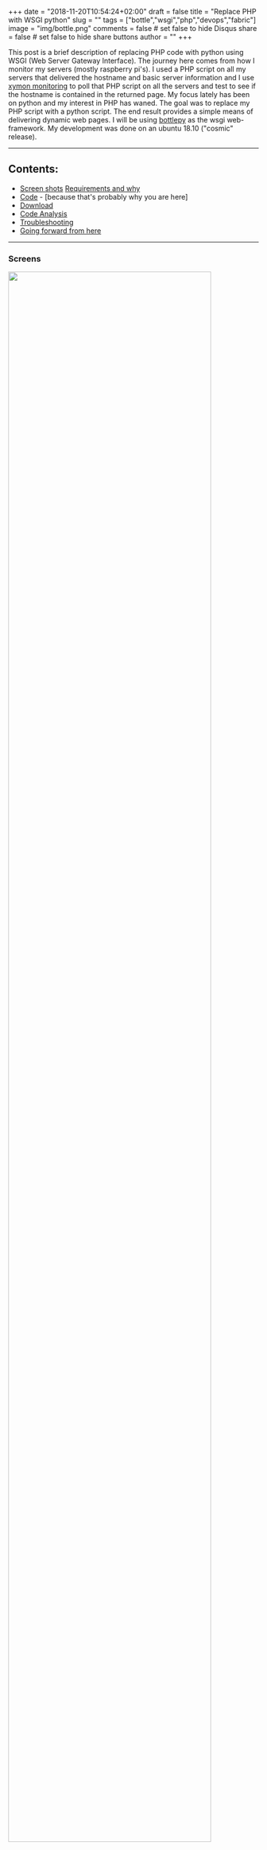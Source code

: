+++
date = "2018-11-20T10:54:24+02:00"
draft = false
title = "Replace PHP with WSGI python"
slug = ""
tags = ["bottle","wsgi","php","devops","fabric"]
image = "img/bottle.png"
comments = false	# set false to hide Disqus
share = false	# set false to hide share buttons
author = ""
+++


This post is a brief description of replacing PHP code with python using WSGI (Web Server Gateway Interface). The journey here comes from how I monitor my servers (mostly raspberry pi's). I used a PHP script on all my servers that delivered the hostname and basic server information and I use [xymon monitoring](http://xymon.sourceforge.net/) to poll that PHP script on all the servers and test to see if the hostname is contained in the returned page. My focus lately has been on python and my interest in PHP has waned. The goal was to replace my PHP script with a python script. The end result provides a simple means of delivering dynamic web pages. I will be using [bottlepy](http://bottlepy.org) as the wsgi web-framework. My development was done on an ubuntu 18.10 ("cosmic" release).

<!--more-->

-------
## Contents: ##
- [Screen shots](#screens)
  [Requirements and why](#reqs)
- [Code](#code) - [because that's probably why you are here]
- [Download](#download)
- [Code Analysis](#analysis)
- [Troubleshooting](#debug)
- [Going forward from here](#postface)

<hr>

<a name="screens"></a>
### Screens ###
  <img src='/img/nodeinfo-screens.png' style="width: 90%">

  <img src='./nodeinfo-screens.png' style="width: 90%">

  ![my image](/img/nodeinfo-screens.png)
	


<a name="reqs"></a>
### Requirements ###

- pip install bottle
- apt install apache2 liibapache2-mod-wsgi  
<div class="sboxit">
<b>Note:</b> This will expect all your python code to be python2 (as for Ubuntu repositories moving libapache2-mod-wsgi to python 3... well, not yet - so this leaves us somewhere back in the middle-ages)
</div>

- [optionally] python fabric (because you will want to promote your new code seamlessly and repeatedly (aka devops)


### Python script and apache2 config file ###

- sudo mkdir -p /usr/local/www/wsgi-scripts
- cp nodeinfo.py /usr/local/www/wsgi-scripts/
- cp wsgi.conf /etc/apache2/conf-available/
- sudo a2enconf wsgi
- browser to http://localhost/chkit/nodeinfo  # this is the WSGI Alias name used in wsgi.conf to invoke the script
- you can also browse to: .../chkit/nodeinfo/inxi or .../chkit/inxi/full


I elected to use python bottle  micro web framework because it is small, fexible, launches a built-in web server, and self contained in one file. The syntax used by bottle is very easy to learn. The built-in web server allows quick testing of code. The apache WSGI module provides the ability to run python scripts within apache.

 
<a name="code"></a>
### Code ###

The following script has lots of documentation in it so it looks long.

Also, I have included templates with css style code and a class called HtmlWrap all of which could be separated out into other files. They are all here to allow ease of deployment and to allow single file search and troubleshooting. 

Here is the **nodeinfo.py** script:
```

#!/usr/bin/env python2
# ########################
# nodeinfo.py 
# bootle app for cli or wsgi
# companionway.net 
# 
# vim: nospell
####
# This script can be run from the commandline as is or through WSGI
# ########################
"""
nodeinfo.py
requires: bottlepy
for auto install (gwm): use fab -H<myhost> webit
To run from webserver (eg apache2) - this is out of fabfile.py file that I use...
# install wsgi, web.py, and config wsgi alias /chkit/nodeinfo  # note: uses python2 !!
      sudo('apt install python-pip')
      put('/home/geoffm/dev/www/skel/wsgi.conf', '/etc/apache2/conf-available/', use_sudo=True)
      # sudo('pip install web.py')
      sudo('pip install bottle')
      sudo('apt install libapache2-mod-wsgi')
      sudo('a2enmod wsgi')
      sudo('a2enconf wsgi')
      sudo('systemctl restart apache2')
# ## or ###
sudo pip install python pip bottle
sudo apt install libapache2-mod-wsgi
sudo a2enmod wsgi
# with the proper permissions:
#  scp /home/geoffm/dev/www/skel/wsgi.conf remote_host:/etc/apache2/conf-available/
sudo a2enconf wsgi
sudo systemctl restart apache2
# #####################
## Contents of wsgi.conf: ##
# http://<servername>/chkit/nodeinfo
WSGIScriptAlias /chkit/nodeinfo /var/www/html/chkit/nodeinfo.py/
<directory /usr/local/www/wsgi-scripts>
  <IfVersion < 2.4>
    Order allow,deny
    Allow from all
  </IfVersion>

  <IfVersion >= 2.4>
    Require all granted
  </IfVersion>
</Directory>
"""
# ###########################

# imports #
import socket
import subprocess
import shlex
import os
import sys
import datetime
from bottle import default_app, route, run, request, SimpleTemplate


# setup environment # 
os.chdir(os.path.dirname(__file__))
sys.path.append(os.path.dirname(__file__))
from wraphtml import WrapHtml
  

# WSGI #
# the name "application" is needed for wsgi
application = default_app()


# globals #
tpl = SimpleTemplate("""
    <html>
    <head>
        <style>
            body {
                    background: #000;
            }
            .container {
                    background: -webkit-linear-gradient(top, #ACBDC8 0.0%, #6C7885 100.0%) no-repeat;
                    border: 3px solid #333;
            }
            .center_box {
                    // `font-family: Philosopher;
                    background-color: lightgrey;
                    margin: auto;
                    width: 75%;
                    border: 3px solid black;
                    padding: 10px;
                    margin-top: 20px;
                    margin-bottom: 20px;
                    }
            h2 {
                    // font-family: Helvetica;
                    font-family: Architects Daughter;
                    text-align: center;
            }
            div.title {
            margin-left: 5px;
            margin-right: 5px;
            margin-top: 10px;
            border-top: solid black 3px;
            text-align: center;
            font-size: 35px;
            border-bottom: solid black 2px;
            margin-bottom: 4px;
            }
            table, th, td {
                border: 1px solid black;
            }
            .grid-container {
                display: grid;
                grid-template-columns: auto auto auto;
            }
            .grid-item {
                text-align: center;
            }
           .footer {
                border-top: solid lightgrey 1px;
                padding-top: 3px;
                padding-left: 3px;
                padding-right: 3px;
                margin-right: 5px;
                margin-left: 5px;
                color: white;
                padding-bottom: 3px;
                border-bottom: solid lightgrey 1px;
                margin-bottom: 1px;
            }
               .rc_nav {
                overflow: hidden;
                background-color: #363841;
                text-align: center;
                z-index: 6;
                margin: 4px 4px 4px 4px;
              }
              .rc_nav a {
                display: inline-block;
               margin-right: -4px;  /* inline-block gap fix */
               color: #fff;
               padding: 5px 10px 5px 10px;
               text-decoration: none;
               font-family: Poppins;
               font-size: 16px;
               -webkit-transition: background 0.3s linear;
               -moz-transition: background 0.3s linear;
               -ms-transition: background 0.3s linear;
               -o-transition: background 0.3s linear;
               transition: background 0.3s linear;
               z-index: 9;
          }
          .rc_nav a:hover {
            background-color: #575b69;
            color: #bdfe0e2;
          }
          .rc_nav .icon {
            display: none;
          }

            .rc_content {
              text-align: center;
              padding-left:14px;
              font-family: Poppins;
              margin-top: 100px;
              color: #8e909b;
             }
            @media screen and (max-width: 820px) {
              .rc_nav a {display: none;}
              .rc_nav a.icon {
              float: right;
              display: block;
              width: 60px;
              }
            }
            @media screen and (max-width: 820px) {
              .rc_nav.responsive {position: relative; top: 73px;}
              .rc_nav.responsive .icon {
              position: fixed;
              right: 0;
              top: 0;
            }
            .rc_nav.responsive a {
              float: none;
              display: block;
              text-align: center;
            }
        }
        </style>
    </head>
    <body>
      <div class='container'>
        <div class='title'>
        {{title}}
        </div>
          <!-- Top navigation -->
      %if nav_d:
      <!--
      <div id="rc_logo">
        <a href="/" title="Organization">{{org}}</a>
      </div>
      -->
      <div class="rc_nav">
        % for k,v in nav_d.iteritems():
                 <a href="{{v}}">{{k}}</a>
        % end
      </div>
      <br>
      % end

        <div class='center_box'>
          {{!content}}
        </div>
        <div class='footer'>
          <div class='grid-container'>
          <div class='grid-item' style='text-align: left;'>  {{!left}}  </div>
          <div class='grid-item' style='text-align: center'> {{center}} </div>
          <div class='grid-item' style='text-align: right;'> {{right}}  </div>
          </div> <!-- class=grid-container -->
        </div> <!-- class=footer -->
    </div class='container'>
    </body>
    </html>
""")

# these are used to filter out warnings and errors from inxi 
#   - see def acceptible below
reject_strings = [
            "Use of uninitialized value",
            "Error",
            "print()",
            ]


# functions #
def acceptable(line):
    """
    determines if the line is acceptible based
    on a list of unacceptible strings (reject_strings)
    expects to find global defined reject_strings
    """
    for string in reject_strings:
        if string in line:
            return False  # line is not acceptable
    return True  # line is acceptible
    # end of def acceptible(line) #


def run_cmd(cmd, ret_type="str"):
    """
    run a command and return either a str or a list
    """
    proc = subprocess.Popen(cmd, shell=True, stdout=subprocess.PIPE, stderr=subprocess.STDOUT).communicate()[0]
    # proc is now a list of lines
    if ret_type != "str":
        return proc.split("\n")
    return proc
    # end of def run_cmd(cmd, ret_type="str") #


# classes #
class HtmlWrap:
    """
    This is basically and unskillfully used as a data container.
    Purpose: Allows setting of template vars and then renders the template when requested
    for the most part this class is just a data container (python2)
    there is not a real need for unique instance values - it gets set, and then called once, then dies with the end of a page rendering
    Use:
    @route('/')
    def index():
        content = "My Content"
        page = HtmlWrap(content=content,
                        title="System Info",
                        center="Awesome!")  # instantiates a class named page and sets the content
        page.org = "my.org"         # example
        return page.render()        # returns a template driven rendered html page
    """
    def __init__(self, content="I need content!", title="Title", center="Enjoy!", nav_d={}):
        self.content = content
        self.title = title
        self.nav_d = nav_d

        # footer vars
        self.org = "companionway.net"
        self.year = datetime.datetime.now().strftime('%Y')
        self.dtime = datetime.datetime.now().strftime('%Y-%m-%d %H:%M')

        self.left = self.org + " &copy; " + self.year
        self.center = center
        self.right = self.dtime

    def render(self):
        """
        render the html page using the var values inserted into global template (tpl)
        """
        output = tpl.render(title=self.title, 
                            content=self.content, 
                            nav_d=self.nav_d,
                            left=self.left, 
                            center=self.center, 
                            right=self.right,
                            org=self.org,)
        return output
    # end of class HtmlWrap #


# routes #
@route('/')
def index():
    """
    default route
		displays simple server environment and host information
    """
    content = ""  # initialiaze var
    hostinfo = socket.gethostbyname_ex(socket.gethostname())
    # deal with None type when run from CLI ...
    request_uri = request.environ.get('REQUEST_URI') if request.environ.get('REQUEST_URI') is not None else ""
    lines = [
        ['Remote IP:', request.environ.get('REMOTE_ADDR')],
        ['IP Address:', str(hostinfo[2])],
        ['Server Port:', request.environ.get('SERVER_PORT')],
        ['File:', os.path.basename(__file__)],
        ['Request URI:', request.environ.get('REQUEST_URI')],
        ['Document Root:', str(request.environ.get('DOCUMENT_ROOT'))],
        ['Referer:', request.environ.get('HTTP_REFERER')],
        ['HTTPS Protocol:', request.environ.get('HTTPS')],
        ['Server Software:', request.environ.get('SERVER_SOFTWARE')],
        ['Server Admin:', request.environ.get('SERVER_ADMIN')],
        ['uptime:', str(subprocess.check_output(shlex.split("uptime")).decode("utf-8"))],
        ['uname -a:', str(subprocess.check_output(shlex.split("uname -a")).decode("utf-8"))],
        ['User Agent:', request['HTTP_USER_AGENT']],
        # ['top:', "<br>" + run_cmd("top -bn 1 | head").replace('\n','<br>')],
        ['<hr>Date Time:', datetime.datetime.now().strftime('%Y%m%d-%H:%M')],
        ]

    for line in lines:
        content += "<b>" + str(line[0]) + "</b> " + str(line[1]) + "<br>"  
    page = HtmlWrap(content=content, title="System Info")
    page.nav_d={"Home":"/",
                "inxi": request_uri + '/inxi',
                "inxifull": request_uri + '/inxifull'
                }
    return page.render()


@route('/<new_route>')
def new_route(new_route):
    """
    This is a way to maintain use in as both a CLI application and a WSGI application in that the routes
    don't have to get muddled when you use a WSGIAlias with a subdir.
    All this does is take the route supplied to the script (that is not the root "/" and to match it to 
    any routes we want. Then it builds the content desired based on that route and finally runs it through HtmlWrap class
    which fills in defaults or set variables and pumps it through a template to return the html.
    Because all the routes are build directly off of the original requestes uri we can easily work with that to 
    construct other routes (as seen in the nav_d).
    """
    content = cmd = ""  # initialiaze vars
    # deal with None type when run from CLI ... yes, this is slightly different from above but it is because CLI doesn't like "" here.
    request_uri = request.environ.get('REQUEST_URI') if request.environ.get('REQUEST_URI') is not None else "/"
    base_request_uri = request_uri.replace("/" + new_route, '')  # for use in nav_d
    if new_route == "inxi":
        cmd = "inxi -F -c0"  # make sure you include -c0 for no ansi color codes which messes up html
    elif new_route == "inxifull":
        cmd = "inxi -wiFoldc0"
    else:
        content += "Not sure what you want... check your requested uri of [" + request_uri + "] please."
    if cmd != "":
        proc = run_cmd(cmd, "list")  # list is needed to make filtering easier (next step)
        lines = [line for line in proc if acceptable(line)]  # gotta love list comprehensions
        content += "<pre>" + "\n".join(lines) + "</pre>"  # maintains the output format and end of line feeds
    page = HtmlWrap(content=content, title="System Info", center=cmd)
    page.nav_d = {"nodeinfo": base_request_uri,
                  "inxi" : base_request_uri + '/inxi',
                  "inxifull" : base_request_uri + '/inxifull'
                  }
    return page.render()


if __name__ == '__main__':
    run(port=8080, debug=True, reloader=True)
# End of code #
```

You need to place this out of the Docroot to add some degree of security to this deployment.

## Apache Configuration ##

The second (and last) file needed is required to configure WSGI (in this case, for apache2).

Here is the file **wsgi.conf**:

```

##############
# vim: nospell
##############

WSGIScriptAlias /chkit/nodeinfo  /usr/local/www/wsgi-scripts/nodeinfo.py

<Directory /usr/local/www/wsgi-scripts>
	<IfVersion < 2.4>
		Order allow,deny
		Allow from all
	</IfVersion>

	<IfVersion >= 2.4>
		Require all granted
	</IfVersion>
</Directory>
```

<div class="sboxit">
This config file is configured establishes an alias as /chkit/nodeinfo - change as you desire.
</div>

Copy this file to /etc/apache2/confs-available (or similarly on other platforms). 

Then run: 

```sudo a2enconf wsgi```

and finally run:

```sudo systemctl restart apache2```  


<a name="download"></a>
## Download ##

Here you can find these files with a tar.gz compressed archive file.

- nodeinfo.zip <a href="/dlfiles/nodeinfo.zip" download>[download here]</a>


<a name="analysis"></a>
### Code Analysis ###
- description of python nodeinfo.py script 
	- The goal is to dynamically build a system info page.
	- I need to get one thing off the table right away. There is a problem with this script that, for the life of me, I can not seem to resolve.
		It calls through python's subprocess routine "inxi -Fc0". The -c0 is needed to prevent ansi color codes bleeding through into the html page.
		But the more serious issue is that when the run through WSGI on your server it drops errors that are ENVIRONMENT related. I tried lots of WSGI options (see below) to try to work around this issue but to no avail. So this code does a work-around... it filters out warnings and erros leaving cleaner output for html display. All working suggestions welcomed.
	- I am also offering another disclaimer: I like simple so everything needed for this script is all in one file. This is not ideal. One servers I actually wrote a separate python script module to hold a class that wraps the html and template code around the content built by the main script. It is all in one file here for simplicity.

- description of apache wsgi configuration
	- The wsgi.conf Establish an WSGIAlias to the nodeinfo.py script
	- It also sets the directory accessability for the script execution.
	- There are many options that can be configured using a WSGIDaemon directive [WSGIDaemon process](https://modwsgi.readthedocs.io/en/develop/configuration-directives/WSGIDaemonProcess.html)

<a name="debug"></a>
### Troubleshooting ###

- troubleshooting
	- run the code from the command-line and view with a browser
		- set bottle debug to get tracebacks
		- I use tilix for my terminal and it allows you to Ctrl-[Click] on the link and open the browser to that link. Your terminal probably has a similar shortcut capability
	- afer configuring apache2 and restarting (or reloading) the apache server view the apache error log to see any errors and tracebacks.
	- I also use linters (in this case pylint or similar) within vim that alerts you are you code to potential issues... [post: Vim ALE]( https://www.companionway.net/post/vim_ale/ )

<a name="postface"></a>
### Going further ###
- bottle - simply and amazing... simply amazing for small web based projects. Plugins are available to enhance bootle with many additional features or to ease adding new dimensions. Examples include authentication modules, session management, sqlalchemy, logging etc [bottle plugins](http://bottlepy.org/docs/dev/plugins/index.html).
- sqlite can easily be incorporated into a web application using bottle
- more info on WSGIDaemon
- separation of codei, templates, css files, etc
- one file vs many - the never ending debate that I constantly wrestle with.
	- one time use vs sharing amongst many
	- looking in one place or following the rabbit
	- sometimes small is beautiful
- launch another application and return sqlbrowser -> redirect... see app.py
- I am a "force" developer - I "refactor it" until it works - I force it to work. Sometimes I go back and "refactor it" to be pretty, or efficient, or, most often, to look cleaner (simple). Sometimes.

